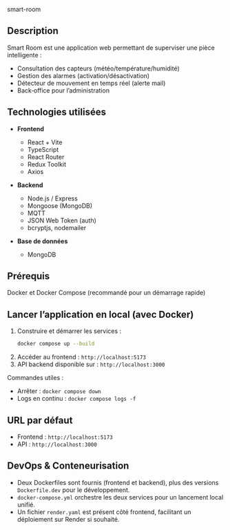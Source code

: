 smart-room

## Description
Smart Room est une application web permettant de superviser une pièce intelligente : 
- Consultation des capteurs (météo/température/humidité)
- Gestion des alarmes (activation/désactivation)
- Détecteur de mouvement en temps réel (alerte mail)
- Back‑office pour l’administration

## Technologies utilisées
- **Frontend**
  - React + Vite
  - TypeScript
  - React Router
  - Redux Toolkit
  - Axios

- **Backend**
  - Node.js / Express
  - Mongoose (MongoDB)
  - MQTT
  - JSON Web Token (auth)
  - bcryptjs, nodemailer

- **Base de données**
  - MongoDB

## Prérequis
Docker et Docker Compose (recommandé pour un démarrage rapide)

## Lancer l’application en local (avec Docker)
1. Construire et démarrer les services :
   ```bash
   docker compose up --build
   ```
2. Accéder au frontend : `http://localhost:5173`
3. API backend disponible sur : `http://localhost:3000`

Commandes utiles :
- Arrêter : `docker compose down`
- Logs en continu : `docker compose logs -f`

## URL par défaut
- Frontend : `http://localhost:5173`
- API : `http://localhost:3000`

## DevOps & Conteneurisation
- Deux Dockerfiles sont fournis (frontend et backend), plus des versions `Dockerfile.dev` pour le développement.
- `docker-compose.yml` orchestre les deux services pour un lancement local unifié.
- Un fichier `render.yaml` est présent côté frontend, facilitant un déploiement sur Render si souhaité.
